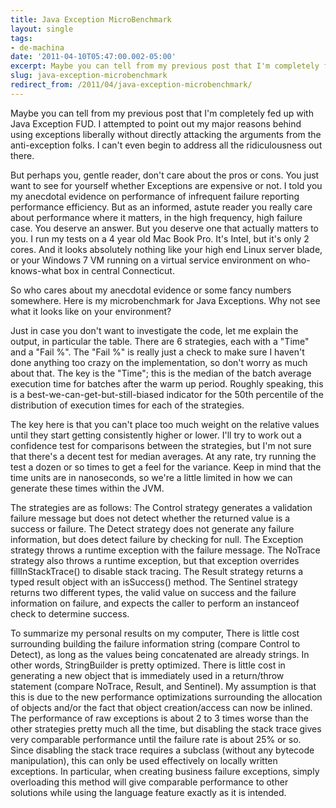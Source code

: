 ```yaml
---
title: Java Exception MicroBenchmark
layout: single
tags:
- de-machina
date: '2011-04-10T05:47:00.002-05:00'
excerpt: Maybe you can tell from my previous post that I'm completely fed up with Java Exception FUD.
slug: java-exception-microbenchmark
redirect_from: /2011/04/java-exception-microbenchmark/
---
```

Maybe you can tell from my previous post that I'm completely fed up with Java Exception FUD. I attempted to point out my major reasons behind using exceptions liberally without directly attacking the arguments from the anti-exception folks. I can't even begin to address all the ridiculousness out there.

But perhaps you, gentle reader, don't care about the pros or cons. You just want to see for yourself whether Exceptions are expensive or not. I told you my anecdotal evidence on performance of infrequent failure reporting performance efficiency. But as an informed, astute reader you really care about performance where it matters, in the high frequency, high failure case. You deserve an answer. But you deserve one that actually matters to you. I run my tests on a 4 year old Mac Book Pro. It's Intel, but it's only 2 cores. And it looks absolutely nothing like your high end Linux server blade, or your Windows 7 VM running on a virtual service environment on who-knows-what box in central Connecticut.

So who cares about my anecdotal evidence or some fancy numbers somewhere. Here is my microbenchmark for Java Exceptions. Why not see what it looks like on your environment?

Just in case you don't want to investigate the code, let me explain the output, in particular the table. There are 6 strategies, each with a "Time" and a "Fail %". The "Fail %" is really just a check to make sure I haven't done anything too crazy on the implementation, so don't worry as much about that. The key is the "Time"; this is the median of the batch average execution time for batches after the warm up period. Roughly speaking, this is a best-we-can-get-but-still-biased indicator for the 50th percentile of the distribution of execution times for each of the strategies.

The key here is that you can't place too much weight on the relative values until they start getting consistently higher or lower. I'll try to work out a confidence test for comparisons between the strategies, but I'm not sure that there's a decent test for median averages. At any rate, try running the test a dozen or so times to get a feel for the variance. Keep in mind that the time units are in nanoseconds, so we're a little limited in how we can generate these times within the JVM.

The strategies are as follows: The Control strategy generates a validation failure message but does not detect whether the returned value is a success or failure. The Detect strategy does not generate any failure information, but does detect failure by checking for null. The Exception strategy throws a runtime exception with the failure message. The NoTrace strategy also throws a runtime exception, but that exception overrides fillInStackTrace() to disable stack tracing. The Result strategy returns a typed result object with an isSuccess() method. The Sentinel strategy returns two different types, the valid value on success and the failure information on failure, and expects the caller to perform an instanceof check to determine success.

To summarize my personal results on my computer, There is little cost surrounding building the failure information string (compare Control to Detect), as long as the values being concatenated are already strings. In other words, StringBuilder is pretty optimized. There is little cost in generating a new object that is immediately used in a return/throw statement (compare NoTrace, Result, and Sentinel). My assumption is that this is due to the new performance optimizations surrounding the allocation of objects and/or the fact that object creation/access can now be inlined. The performance of raw exceptions is about 2 to 3 times worse than the other strategies pretty much all the time, but disabling the stack trace gives very comparable performance until the failure rate is about 25% or so. Since disabling the stack trace requires a subclass (without any bytecode manipulation), this can only be used effectively on locally written exceptions. In particular, when creating business failure exceptions, simply overloading this method will give comparable performance to other solutions while using the language feature exactly as it is intended.